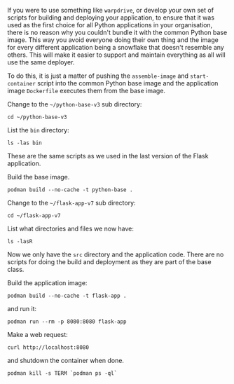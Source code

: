If you were to use something like `warpdrive`, or develop your own set of scripts for building and deploying your application, to ensure that it was used as the first choice for all Python applications in your organisation, there is no reason why you couldn't bundle it with the common Python base image. This way you avoid everyone doing their own thing and the image for every different application being a snowflake that doesn't resemble any others. This will make it easier to support and maintain everything as all will use the same deployer.

To do this, it is just a matter of pushing the `assemble-image` and `start-container` script into the common Python base image and the application image `Dockerfile` executes them from the base image.

Change to the `~/python-base-v3` sub directory:

```execute
cd ~/python-base-v3
```

List the `bin` directory:

```execute
ls -las bin
```

These are the same scripts as we used in the last version of the Flask application.

Build the base image.

```execute
podman build --no-cache -t python-base .
```

Change to the `~/flask-app-v7` sub directory:

```execute
cd ~/flask-app-v7
```

List what directories and files we now have:

```execute
ls -lasR
```

Now we only have the `src` directory and the application code. There are no scripts for doing the build and deployment as they are part of the base class.

Build the application image:

```execute
podman build --no-cache -t flask-app .
```

and run it:

```execute
podman run --rm -p 8080:8080 flask-app
```

Make a web request:

```execute-2
curl http://localhost:8080
```

and shutdown the container when done.

```execute-2
podman kill -s TERM `podman ps -ql`
```
